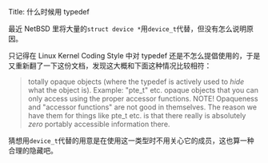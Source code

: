 Title: 什么时候用 typedef

最近 NetBSD 里将大量的`struct device *`用`device_t`代替，但没有怎么说明原因。

只记得在 Linux Kernel Coding Style 中对 typedef 还是不怎么提倡使用的，于是又重新翻了一下这份文档，发现这大概和下面这种情况比较相符： 

> totally opaque objects (where the typedef is actively used to _hide_ what
the object is). Example: "pte_t" etc. opaque objects that you can only access
using the proper accessor functions. NOTE! Opaqueness and "accessor functions"
are not good in themselves. The reason we have them for things like pte_t etc.
is that there really is absolutely _zero_ portably accessible information
there.

猜想用`device_t`代替的用意是在使用这一类型时不用关心它的成员，这也算一种合理的隐藏吧。

